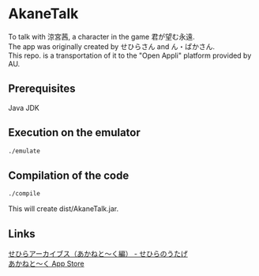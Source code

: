 # AkaneTalk
To talk with 涼宮茜, a character in the game 君が望む永遠.  
The app was originally created by せひらさん and ん・ぱかさん.  
This repo. is a transportation of it to the "Open Appli" platform provided by AU.

## Prerequisites
Java JDK

## Execution on the emulator
```bash
./emulate
```

## Compilation of the code
```bash
./compile
```
This will create dist/AkaneTalk.jar.

## Links
[せひらアーカイブス（あかねと〜く編） - せひらのうたげ](http://sehira.hatenablog.jp/entry/2015/03/18/212105)  
[あかねと〜く App Store](https://itunes.apple.com/jp/app/akaneto-ku/id415868071)
